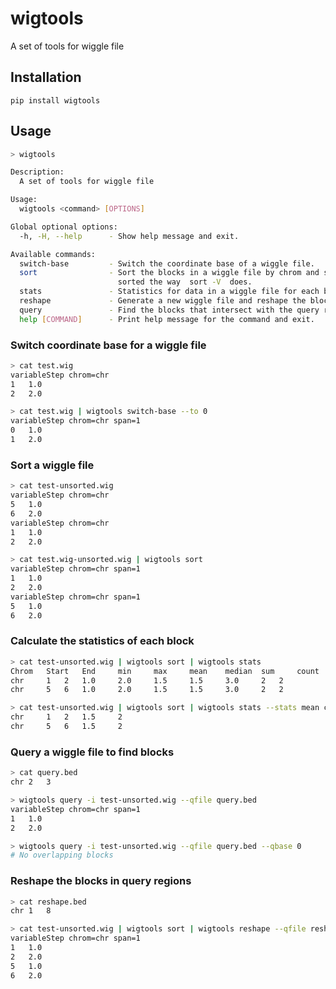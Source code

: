 # wigtools
A set of tools for wiggle file

## Installation
```
pip install wigtools
```

## Usage
```bash console
> wigtools

Description:
  A set of tools for wiggle file

Usage:
  wigtools <command> [OPTIONS]

Global optional options:
  -h, -H, --help      - Show help message and exit.

Available commands:
  switch-base         - Switch the coordinate base of a wiggle file.
  sort                - Sort the blocks in a wiggle file by chrom and start. Chromosomes will be \
                        sorted the way  sort -V  does.
  stats               - Statistics for data in a wiggle file for each block
  reshape             - Generate a new wiggle file and reshape the blocks to the query regions
  query               - Find the blocks that intersect with the query regions
  help [COMMAND]      - Print help message for the command and exit.
```

### Switch coordinate base for a wiggle file

```bash console
> cat test.wig
variableStep chrom=chr
1	1.0
2	2.0

> cat test.wig | wigtools switch-base --to 0
variableStep chrom=chr span=1
0	1.0
1	2.0
```

### Sort a wiggle file

```bash console
> cat test-unsorted.wig
variableStep chrom=chr
5	1.0
6	2.0
variableStep chrom=chr
1	1.0
2	2.0

> cat test.wig-unsorted.wig | wigtools sort
variableStep chrom=chr span=1
1	1.0
2	2.0
variableStep chrom=chr span=1
5	1.0
6	2.0
```

### Calculate the statistics of each block

```bash console
> cat test-unsorted.wig | wigtools sort | wigtools stats
Chrom   Start   End     min     max     mean    median  sum     count   bp
chr     1	2	1.0     2.0     1.5     1.5     3.0     2	2
chr     5	6	1.0     2.0     1.5     1.5     3.0     2	2

> cat test-unsorted.wig | wigtools sort | wigtools stats --stats mean count --nohead
chr     1	2	1.5     2
chr     5	6	1.5     2
```

### Query a wiggle file to find blocks

```bash console
> cat query.bed
chr	2	3

> wigtools query -i test-unsorted.wig --qfile query.bed
variableStep chrom=chr span=1
1	1.0
2	2.0

> wigtools query -i test-unsorted.wig --qfile query.bed --qbase 0
# No overlapping blocks
```

### Reshape the blocks in query regions

```bash console
> cat reshape.bed
chr	1	8

> cat test-unsorted.wig | wigtools sort | wigtools reshape --qfile reshape.bed
variableStep chrom=chr span=1
1	1.0
2	2.0
5	1.0
6	2.0
```